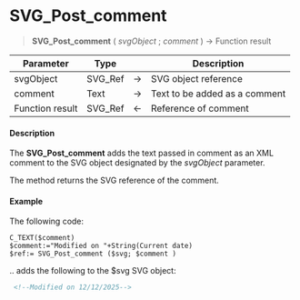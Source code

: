 # SVG_Post_comment

>**SVG_Post_comment** ( *svgObject* ; *comment* ) -> Function result

| Parameter | Type |  | Description |
| --- | --- | --- | --- |
| svgObject | SVG_Ref | &#8594; | SVG object reference |
| comment | Text | &#8594; | Text to be added as a comment |
| Function result | SVG_Ref | &#8592; | Reference of comment |



#### Description 

The **SVG\_Post\_comment** adds the text passed in comment as an XML comment to the SVG object designated by the *svgObject* parameter.

The method returns the SVG reference of the comment. 

#### Example 

The following code:

```4d
C_TEXT($comment)  
$comment:="Modified on "+String(Current date)  
$ref:= SVG_Post_comment ($svg; $comment )
```
.. adds the following to the $svg SVG object:

```xml
 <!--Modified on 12/12/2025-->
```
